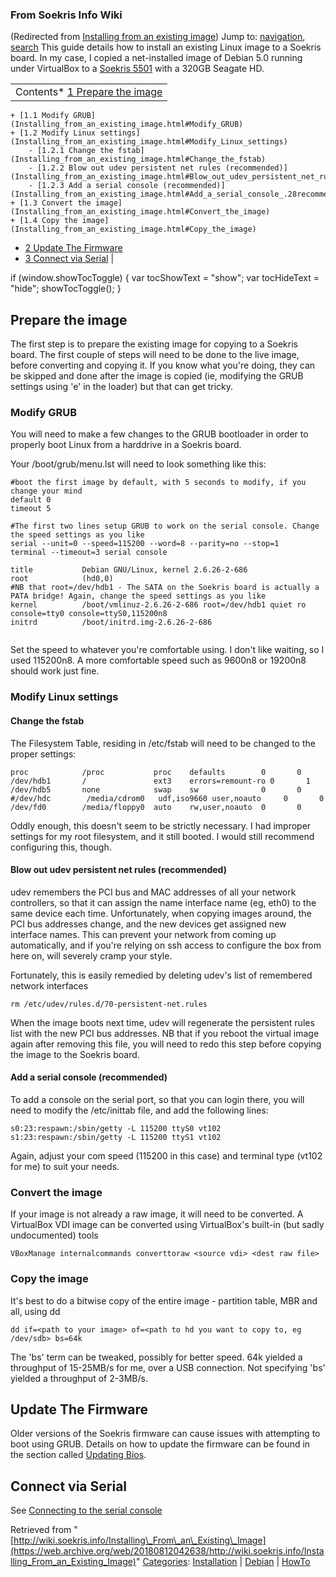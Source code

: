 
### From Soekris Info Wiki


(Redirected from [Installing from an existing image](https://web.archive.org/web/20180812042638/http://wiki.soekris.info/index.php?title=Installing_from_an_existing_image&redirect=no "Installing from an existing image"))
Jump to: [navigation](Installing_from_an_existing_image.html#column-one), [search](Installing_from_an_existing_image.html#searchInput) 
This guide details how to install an existing Linux image to a Soekris board. In my case, I copied a net-installed image of Debian 5.0 running under VirtualBox to a [Soekris 5501](https://web.archive.org/web/20180812042638/http://wiki.soekris.info/Net5501 "Net5501") with a 320GB Seagate HD.





|  |
| --- |
| Contents* [1 Prepare the image](Installing_from_an_existing_image.html#Prepare_the_image)
	+ [1.1 Modify GRUB](Installing_from_an_existing_image.html#Modify_GRUB)
	+ [1.2 Modify Linux settings](Installing_from_an_existing_image.html#Modify_Linux_settings)
		- [1.2.1 Change the fstab](Installing_from_an_existing_image.html#Change_the_fstab)
		- [1.2.2 Blow out udev persistent net rules (recommended)](Installing_from_an_existing_image.html#Blow_out_udev_persistent_net_rules_.28recommended.29)
		- [1.2.3 Add a serial console (recommended)](Installing_from_an_existing_image.html#Add_a_serial_console_.28recommended.29)
	+ [1.3 Convert the image](Installing_from_an_existing_image.html#Convert_the_image)
	+ [1.4 Copy the image](Installing_from_an_existing_image.html#Copy_the_image)
* [2 Update The Firmware](Installing_from_an_existing_image.html#Update_The_Firmware)
* [3 Connect via Serial](Installing_from_an_existing_image.html#Connect_via_Serial)
 |

 if (window.showTocToggle) { var tocShowText = "show"; var tocHideText = "hide"; showTocToggle(); } 
##  Prepare the image


The first step is to prepare the existing image for copying to a Soekris board. The first couple of steps will need to be done to the live image, before converting and copying it. If you know what you're doing, they can be skipped and done after the image is copied (ie, modifying the GRUB settings using 'e' in the loader) but that can get tricky.



###  Modify GRUB


You will need to make a few changes to the GRUB bootloader in order to properly boot Linux from a harddrive in a Soekris board.


Your /boot/grub/menu.lst will need to look something like this:




```
#boot the first image by default, with 5 seconds to modify, if you change your mind
default 0
timeout 5

#The first two lines setup GRUB to work on the serial console. Change the speed settings as you like
serial --unit=0 --speed=115200 --word=8 --parity=no --stop=1
terminal --timeout=3 serial console

title           Debian GNU/Linux, kernel 2.6.26-2-686
root            (hd0,0)
#NB that root=/dev/hdb1 - The SATA on the Soekris board is actually a PATA bridge! Again, change the speed settings as you like
kernel          /boot/vmlinuz-2.6.26-2-686 root=/dev/hdb1 quiet ro console=tty0 console=ttyS0,115200n8
initrd          /boot/initrd.img-2.6.26-2-686


```

Set the speed to whatever you're comfortable using. I don't like waiting, so I used 115200n8. A more comfortable speed such as 9600n8 or 19200n8 should work just fine.



###  Modify Linux settings


####  Change the fstab


The Filesystem Table, residing in /etc/fstab will need to be changed to the proper settings:




```
proc            /proc           proc    defaults        0       0 
/dev/hdb1       /               ext3    errors=remount-ro 0       1
/dev/hdb5       none            swap    sw              0       0
#/dev/hdc        /media/cdrom0   udf,iso9660 user,noauto     0       0
/dev/fd0        /media/floppy0  auto    rw,user,noauto  0       0 

```

Oddly enough, this doesn't seem to be strictly necessary. I had improper settings for my root filesystem, and it still booted. I would still recommend configuring this, though.



####  Blow out udev persistent net rules (recommended)


udev remembers the PCI bus and MAC addresses of all your network controllers, so that it can assign the name interface name (eg, eth0) to the same device each time. Unfortunately, when copying images around, the PCI bus addresses change, and the new devices get assigned new interface names. This can prevent your network from coming up automatically, and if you're relying on ssh access to configure the box from here on, will severely cramp your style.


Fortunately, this is easily remedied by deleting udev's list of remembered network interfaces




```
rm /etc/udev/rules.d/70-persistent-net.rules

```

When the image boots next time, udev will regenerate the persistent rules list with the new PCI bus addresses. NB that if you reboot the virtual image again after removing this file, you will need to redo this step before copying the image to the Soekris board.



####  Add a serial console (recommended)


To add a console on the serial port, so that you can login there, you will need to modify the /etc/inittab file, and add the following lines:




```
s0:23:respawn:/sbin/getty -L 115200 ttyS0 vt102
s1:23:respawn:/sbin/getty -L 115200 ttyS1 vt102

```

Again, adjust your com speed (115200 in this case) and terminal type (vt102 for me) to suit your needs.



###  Convert the image


If your image is not already a raw image, it will need to be converted. A VirtualBox VDI image can be converted using VirtualBox's built-in (but sadly undocumented) tools




```
VBoxManage internalcommands converttoraw <source vdi> <dest raw file>

```

###  Copy the image


It's best to do a bitwise copy of the entire image - partition table, MBR and all, using dd




```
dd if=<path to your image> of=<path to hd you want to copy to, eg /dev/sdb> bs=64k

```

The 'bs' term can be tweaked, possibly for better speed. 64k yielded a throughput of 15-25MB/s for me, over a USB connection. Not specifying 'bs' yielded a throughput of 2-3MB/s.



##  Update The Firmware


Older versions of the Soekris firmware can cause issues with attempting to boot using GRUB. Details on how to update the firmware can be found in the section called [Updating Bios](https://web.archive.org/web/20180812042638/http://wiki.soekris.info/Updating_Bios "Updating Bios").



##  Connect via Serial


See [Connecting to the serial console](https://web.archive.org/web/20180812042638/http://wiki.soekris.info/Connecting_to_the_serial_console "Connecting to the serial console")





Retrieved from "[http://wiki.soekris.info/Installing\_From\_an\_Existing\_Image](https://web.archive.org/web/20180812042638/http://wiki.soekris.info/Installing_From_an_Existing_Image)"
[Categories](https://web.archive.org/web/20180812042638/http://wiki.soekris.info/Special:Categories "Special:Categories"): [Installation](https://web.archive.org/web/20180812042638/http://wiki.soekris.info/index.php?title=Category:Installation&action=edit "Category:Installation") | [Debian](https://web.archive.org/web/20180812042638/http://wiki.soekris.info/index.php?title=Category:Debian&action=edit "Category:Debian") | [HowTo](https://web.archive.org/web/20180812042638/http://wiki.soekris.info/Category:HowTo "Category:HowTo")

 

